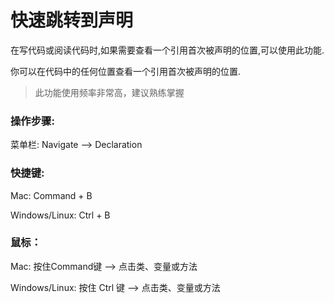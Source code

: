 # 快速跳转到声明

在写代码或阅读代码时,如果需要查看一个引用首次被声明的位置,可以使用此功能.

你可以在代码中的任何位置查看一个引用首次被声明的位置.

> 此功能使用频率非常高，建议熟练掌握

### 操作步骤:

菜单栏: Navigate —&gt; Declaration

### 快捷键:

Mac: Command + B

Windows\/Linux: Ctrl + B

### 鼠标：

Mac: 按住Command键 —&gt; 点击类、变量或方法

Windows\/Linux: 按住 Ctrl 键 —&gt; 点击类、变量或方法


